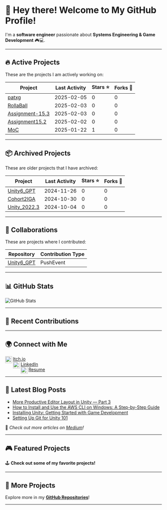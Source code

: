 # 👋 Hey there! Welcome to My GitHub Profile!  

I'm a **software engineer** passionate about **Systems Engineering & Game Development** 🎮💻.

---

## 🔥 Active Projects
These are the projects I am actively working on:

| Project | Last Activity | Stars ⭐ | Forks 🍴 |
|---------|--------------|----------|---------|
| [patxg](https://github.com/patxg/patxg) | 2025-02-05 | 0 | 0 |
| [RollaBall](https://github.com/patxg/RollaBall) | 2025-02-03 | 0 | 0 |
| [Assignment-15.3](https://github.com/patxg/Assignment-15.3) | 2025-02-03 | 0 | 0 |
| [Assignment15.2](https://github.com/patxg/Assignment15.2) | 2025-02-02 | 0 | 0 |
| [MoC](https://github.com/GuiltyGamesStudio/MoC) | 2025-01-22 | 1 | 0 |

---

## 📦 Archived Projects
These are older projects that I have archived:

| Project | Last Activity | Stars ⭐ | Forks 🍴 |
|---------|--------------|----------|---------|
| [Unity6_GPT](https://github.com/patxg/Unity6_GPT) | 2024-11-26 | 0 | 0 |
| [Cohort2IGA](https://github.com/patxg/Cohort2IGA) | 2024-10-30 | 0 | 0 |
| [Unity_2022.3](https://github.com/patxg/Unity_2022.3) | 2024-10-04 | 0 | 0 |

---

## 🤝 Collaborations
These are projects where I contributed:

| Repository | Contribution Type |
|------------|------------------|
| [Unity6_GPT](https://github.com/patxg/Unity6_GPT) | PushEvent |

---

## 📊 GitHub Stats  
![GitHub Stats](https://github-readme-stats.vercel.app/api?username=patxg&show_icons=true&theme=radical)  

---

## 🚀 Recent Contributions  
<!-- RECENT_COMMITS -->

---

## 🌍 Connect with Me  

[<img align="left" width="22px" src="https://assetsio.reedpopcdn.com/Itch.io_logo.jpg?width=1200&height=1200&fit=crop&quality=100&format=png&enable=upscale&auto=webp"/> Itch.io](https://patxg.itch.io/)  
[<img align="left" width="22px" src="https://cdn-icons-png.flaticon.com/512/174/174857.png"/> LinkedIn](https://www.linkedin.com/in/guillen1/)  
[<img align="left" width="22px" src="http://samuelarminana.com/favicon.ico"/> Resume](https://patx.GitHub.io/resume)  

---

## 📝 Latest Blog Posts  
<!-- BLOG-POST-LIST:START -->
- [More Productive Editor Layout in Unity — Part 3](https://medium.com/@pat.x.guillen/more-productive-editor-layout-in-unity-part-3-7f705b43eb2e)
- [How to Install and Use the AWS CLI on Windows: A Step-by-Step Guide](https://medium.com/@pat.x.guillen/how-to-install-and-use-the-aws-cli-on-windows-5a4fa5b0e26c)
- [Installing Unity: Getting Started with Game Development](https://medium.com/@pat.x.guillen/installing-unity-d06e7728bd11)
- [Setting Up Git for Unity 101](https://medium.com/@pat.x.guillen/setting-up-git-for-unity-101-25497672b0ef)
<!-- BLOG-POST-LIST:END -->

🔹 *Check out more articles on [Medium](https://medium.com/@pat.x.guillen)!*

---

## 🎮 Featured Projects  

🕹️ **Check out some of my favorite projects!**  
<!--  
Example format for featured games:  

### 🏆 Game Name  
📝 *Description of the game/project...*  
🔗 [Play Now](https://link-to-game.com)  
<img src="https://i.imgur.com/tSyEpnJ.png" align="left" width="400px"/>  
-->  

---

## 💾 More Projects  
Explore more in my **[GitHub Repositories](https://github.com/patxg?tab=repositories)**!  

---
